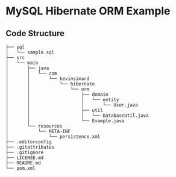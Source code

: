 # MySQL Hibernate ORM Example

## Code Structure

    ├── sql
    │   └── sample.sql
    ├── src
    │   └── main
    │       ├── java
    │       │   └── com
    │       │       └── kevinsimard
    │       │           └── hibernate
    │       │               └── orm
    │       │                   ├── domain
    │       │                   │   └── entity
    │       │                   │       └── User.java
    │       │                   ├── util
    │       │                   │   └── DatabaseUtil.java
    │       │                   └── Example.java
    │       └── resources
    │           └── META-INF
    │               └── persistence.xml
    ├── .editorconfig
    ├── .gitattributes
    ├── .gitignore
    ├── LICENSE.md
    ├── README.md
    └── pom.xml
